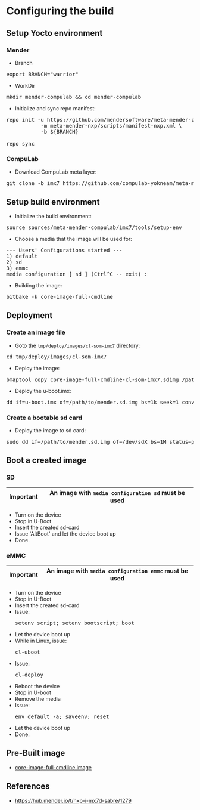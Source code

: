 # Configuring the build

## Setup Yocto environment

### Mender

* Branch
<pre>
export BRANCH="warrior"
</pre>
* WorkDir
<pre>
mkdir mender-compulab && cd mender-compulab
</pre>
* Initialize and sync repo manifest:
<pre>
repo init -u https://github.com/mendersoftware/meta-mender-community \
           -m meta-mender-nxp/scripts/manifest-nxp.xml \
           -b ${BRANCH}

repo sync
</pre>

### CompuLab

* Download CompuLab meta layer:
<pre>
git clone -b imx7 https://github.com/compulab-yokneam/meta-mender-compulab.git sources/meta-mender-compulab/
</pre>

## Setup build environment
* Initialize the build environment:
<pre>
source sources/meta-mender-compulab/imx7/tools/setup-env
</pre>

* Choose a media that the image will be used for:
<pre>
--- Users' Configurations started ---
1) default
2) sd
3) emmc
media configuration [ sd ] (Ctrl^C -- exit) : 
</pre>

* Building the image:
<pre>
bitbake -k core-image-full-cmdline
</pre>

## Deployment
### Create an image file
* Goto the `tmp/deploy/images/cl-som-imx7` directory:
<pre>
cd tmp/deploy/images/cl-som-imx7
</pre>

* Deploy the image:
<pre>
bmaptool copy core-image-full-cmdline-cl-som-imx7.sdimg /path/to/mender.sd.img
</pre>

* Deploy the u-boot.imx:
<pre>
dd if=u-boot.imx of=/path/to/mender.sd.img bs=1k seek=1 conv=notrunc
</pre>

### Create a bootable sd card
* Deploy the image to sd card:
<pre>
sudo dd if=/path/to/mender.sd.img of=/dev/sdX bs=1M status=progress
</pre>

## Boot a created image
### SD

Important | An image with `media configuration sd` must be used |
--- | --- |

* Turn on the device
* Stop in U-Boot
* Insert the created sd-card
* Issue 'AltBoot' and let the device boot up
* Done.

### eMMC

Important | An image with `media configuration emmc` must be used |
--- | --- |

* Turn on the device
* Stop in U-Boot
* Insert the created sd-card
* Issue: <pre>setenv script; setenv bootscript; boot</pre>
* Let the device boot up
* While in Linux, issue:<pre>cl-uboot</pre>
* Issue:<pre>cl-deploy</pre>
* Reboot the device
* Stop in U-boot
* Remove the media
* Issue:<pre>env default -a; saveenv; reset</pre>
* Let the device boot up
* Done.

## Pre-Built image
* [core-image-full-cmdline image](https://drive.google.com/drive/folders/1ZRijCNB07aNvu3uUNTiG4YJgRuCXPYaV)

## References
* https://hub.mender.io/t/nxp-i-mx7d-sabre/1279
